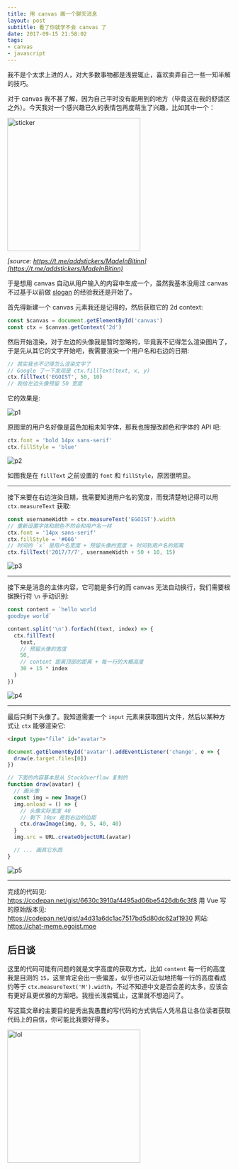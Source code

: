 ```yaml
---
title: 用 canvas 画一个聊天消息
layout: post
subtitle: 看了你就学不会 canvas 了
date: 2017-09-15 21:58:02
tags:
- canvas
- javascript
---
```


我不是个太求上进的人，对大多数事物都是浅尝辄止，喜欢卖弄自己一些一知半解的技巧。

对于 canvas 我不甚了解，因为自己平时没有能用到的地方（毕竟这在我的舒适区之外）。今天我对一个感兴趣已久的表情包再度萌生了兴趣，比如其中一个：

<img src="https://i.loli.net/2017/09/15/59bbde6f0df7c.jpeg" alt="sticker" width="300">

*[source: https://t.me/addstickers/MadeInBitinn](https://t.me/addstickers/MadeInBitinn)*

于是想用 canvas 自动从用户输入的内容中生成一个，虽然我基本没用过 canvas 不过基于以前做 [slogan](https://egoist.moe/slogan/) 的经验我还是开始了。

首先得新建一个 canvas 元素我还是记得的，然后获取它的 2d context:

```js
const $canvas = document.getElementById('canvas')
const ctx = $canvas.getContext('2d')
```

然后开始渲染，对于左边的头像我是暂时忽略的，毕竟我不记得怎么渲染图片了，于是先从其它的文字开始吧，我需要渲染一个用户名和右边的日期:

```js
// 其实我也不记得怎么渲染文字了
// Google 了一下发现是 ctx.fillText(text, x, y)
ctx.fillText('EGOIST', 50, 10)
// 我给左边头像预留 50 宽度
```

它的效果是:

![p1](https://i.loli.net/2017/09/15/59bbe0f394e51.png)

原图里的用户名好像是蓝色加粗未知字体，那我也搜搜改颜色和字体的 API 吧:

```js
ctx.font = 'bold 14px sans-serif'
ctx.fillStyle = 'blue'
```

![p2](https://i.loli.net/2017/09/15/59bbe259e6618.png)

如图我是在 `fillText` 之前设置的 `font` 和 `fillStyle`，原因很明显。

---

接下来要在右边渲染日期，我需要知道用户名的宽度，而我清楚地记得可以用 `ctx.measureText` 获取:

```js
const usernameWidth = ctx.measureText('EGOIST').width
// 重新设置字体和颜色不然会和用户名一样
ctx.font = '14px sans-serif'
ctx.fillStyle = '#666'
// 时间的 `x` 是用户名宽度 + 预留头像的宽度 + 时间到用户名的距离
ctx.fillText('2017/7/7', usernameWidth + 50 + 10, 15)
```

![p3](https://i.loli.net/2017/09/15/59bbe4404645e.png)

---

接下来是消息的主体内容，它可能是多行的而 canvas 无法自动换行，我们需要根据换行符 `\n` 手动识别:

```js
const content = `hello world
goodbye world`

content.split('\n').forEach((text, index) => {
  ctx.fillText(
    text, 
    // 预留头像的宽度
    50,
    // content 距离顶部的距离 + 每一行的大概高度
    30 + 15 * index
  )
})
```

![p4](https://i.loli.net/2017/09/15/59bbe6a3a24df.png)

---

最后只剩下头像了。我知道需要一个 `input` 元素来获取图片文件，然后以某种方式让 `ctx` 能够渲染它:

```html
<input type="file" id="avatar">
```

```js
document.getElementById('avatar').addEventListener('change', e => {
  draw(e.target.files[0])
})

// 下面的内容基本是从 StackOverflow 复制的
function draw(avatar) {
  // 画头像
  const img = new Image()
  img.onload = () => {
    // 头像实际宽度 40
    // 剩下 10px 是到右边的边距
    ctx.drawImage(img, 0, 5, 40, 40)
  }
  img.src = URL.createObjectURL(avatar)

  // ... 画其它东西
}
```

![p5](https://i.loli.net/2017/09/15/59bbe9cc75c16.gif)

---

完成的代码见: https://codepan.net/gist/6630c3910af4495ad06be5426db6c3f8
用 Vue 写的原始版本见: https://codepan.net/gist/a4d31a6dc1ac7517bd5d80dc62af1930
网站: https://chat-meme.egoist.moe

## 后日谈

这里的代码可能有问题的就是文字高度的获取方式，比如 `content` 每一行的高度我是目测的 `15`，这里肯定会出一些偏差，似乎也可以近似地把每一行的高度看成约等于 `ctx.measureText('M').width`，不过不知道中文是否会差的太多，应该会有更好且更优雅的方案吧。我擅长浅尝辄止，这里就不想追问了。

写这篇文章的主要目的是秀出我愚蠢的写代码的方式供后人凭吊且让各位读者获取代码上的自信，你可能比我要好得多。

<img src="https://i.loli.net/2017/09/15/59bbece2a54ab.png" alt="lol" width="300">
